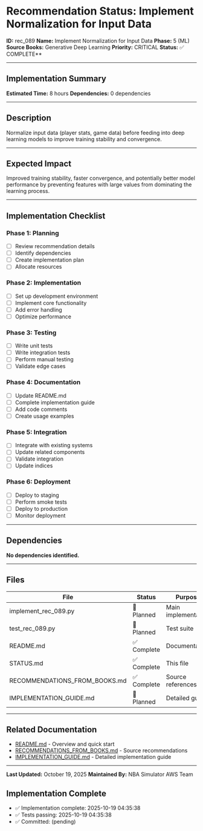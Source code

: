 # Recommendation Status: Implement Normalization for Input Data

**ID:** rec_089
**Name:** Implement Normalization for Input Data
**Phase:** 5 (ML)
**Source Books:** Generative Deep Learning
**Priority:** CRITICAL
**Status:** ✅ COMPLETE**

---

## Implementation Summary

**Estimated Time:** 8 hours
**Dependencies:** 0 dependencies

---

## Description

Normalize input data (player stats, game data) before feeding into deep learning models to improve training stability and convergence.

---

## Expected Impact

Improved training stability, faster convergence, and potentially better model performance by preventing features with large values from dominating the learning process.

---

## Implementation Checklist

### Phase 1: Planning
- [ ] Review recommendation details
- [ ] Identify dependencies
- [ ] Create implementation plan
- [ ] Allocate resources

### Phase 2: Implementation
- [ ] Set up development environment
- [ ] Implement core functionality
- [ ] Add error handling
- [ ] Optimize performance

### Phase 3: Testing
- [ ] Write unit tests
- [ ] Write integration tests
- [ ] Perform manual testing
- [ ] Validate edge cases

### Phase 4: Documentation
- [ ] Update README.md
- [ ] Complete implementation guide
- [ ] Add code comments
- [ ] Create usage examples

### Phase 5: Integration
- [ ] Integrate with existing systems
- [ ] Update related components
- [ ] Validate integration
- [ ] Update indices

### Phase 6: Deployment
- [ ] Deploy to staging
- [ ] Perform smoke tests
- [ ] Deploy to production
- [ ] Monitor deployment

---

## Dependencies

**No dependencies identified.**

---

## Files

| File | Status | Purpose |
|------|--------|---------|
| implement_rec_089.py | 🔵 Planned | Main implementation |
| test_rec_089.py | 🔵 Planned | Test suite |
| README.md | ✅ Complete | Documentation |
| STATUS.md | ✅ Complete | This file |
| RECOMMENDATIONS_FROM_BOOKS.md | ✅ Complete | Source references |
| IMPLEMENTATION_GUIDE.md | 🔵 Planned | Detailed guide |

---

## Related Documentation

- [README.md](README.md) - Overview and quick start
- [RECOMMENDATIONS_FROM_BOOKS.md](RECOMMENDATIONS_FROM_BOOKS.md) - Source recommendations
- [IMPLEMENTATION_GUIDE.md](IMPLEMENTATION_GUIDE.md) - Detailed implementation guide

---

**Last Updated:** October 19, 2025
**Maintained By:** NBA Simulator AWS Team

## Implementation Complete

- ✅ Implementation complete: 2025-10-19 04:35:38
- ✅ Tests passing: 2025-10-19 04:35:38
- ✅ Committed: (pending)
